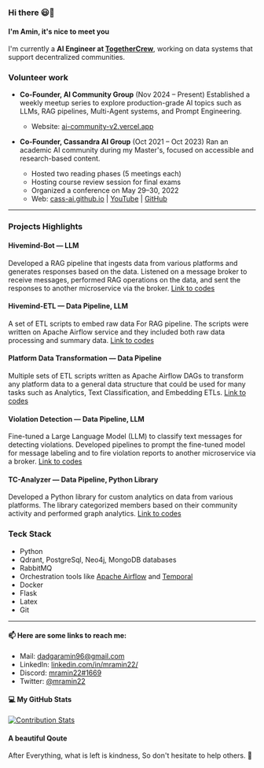 ### Hi there 😃👋

#### I'm Amin, it's nice to meet you 
I'm currently a **AI Engineer at [TogetherCrew](https://github.com/togetherCrew/)**, working on data systems that support decentralized communities.

### Volunteer work

* **Co-Founder, AI Community Group** (Nov 2024 – Present)
  Established a weekly meetup series to explore production-grade AI topics such as LLMs, RAG pipelines, Multi-Agent systems, and Prompt Engineering.

  * Website: [ai-community-v2.vercel.app](https://ai-community-v2.vercel.app/)

* **Co-Founder, Cassandra AI Group** (Oct 2021 – Oct 2023)
  Ran an academic AI community during my Master's, focused on accessible and research-based content.

  * Hosted two reading phases (5 meetings each)
  * Hosting course review session for final exams
  * Organized a conference on May 29–30, 2022
  * Web: [cass-ai.github.io](https://cass-ai.github.io/) | [YouTube](https://www.youtube.com/@cassandraai) | [GitHub](https://github.com/cass-ai)

***
### Projects Highlights

#### Hivemind-Bot — LLM
Developed a RAG pipeline that ingests data from various platforms and generates responses based on the data. Listened on a message broker to receive messages, performed RAG operations on the data, and sent the responses to another microservice via the broker. [Link to codes](https://github.com/TogetherCrew/hivemind-bot)

#### Hivemind-ETL — Data Pipeline, LLM
A set of ETL scripts to embed raw data For RAG pipeline. The scripts were written on Apache Airflow service and they included both raw data processing and summary data. [Link to codes](https://github.com/TogetherCrew/airflow-dags/)

#### Platform Data Transformation — Data Pipeline
Multiple sets of ETL scripts written as Apache Airflow DAGs to transform any platform data to a general data structure that could be used for many tasks such as Analytics, Text Classification, and Embedding ETLs. [Link to codes](https://github.com/TogetherCrew/airflow-dags/)

#### Violation Detection — Data Pipeline, LLM
Fine-tuned a Large Language Model (LLM) to classify text messages for detecting violations. Developed pipelines to prompt the fine-tuned model for message labeling and to fire violation reports to another microservice via a broker. [Link to codes](https://github.com/TogetherCrew/airflow-dags/)

#### TC-Analyzer — Data Pipeline, Python Library
Developed a Python library for custom analytics on data from various platforms. The library categorized members based on their community activity and performed graph analytics. [Link to codes](https://github.com/TogetherCrew/tc_analyzer_lib)


### Teck Stack
- Python
- Qdrant, PostgreSql, Neo4j, MongoDB databases
- RabbitMQ
- Orchestration tools like [Apache Airflow](https://airflow.apache.org/) and [Temporal](https://temporal.io/)
- Docker
- Flask 
- Latex
- Git


***
#### 📫 Here are some links to reach me:
- Mail: dadgaramin96@gmail.com <br>
- LinkedIn: [linkedin.com/in/mramin22/](https://www.linkedin.com/in/mramin22/) <br>
- Discord: [mramin22#1669](https://discordapp.com/users/mramin22#1669) <br>
- Twitter: [@mramin22](https://twitter.com/mramin22) <br>


#### 💻 My GitHub Stats
[![Contribution Stats](https://github-contribution-stats.vercel.app/api/?username=amindadgar)](https://github.com/LordDashMe/github-contribution-stats/)

#### A beautiful Qoute
After Everything, what is left is kindness, So don't hesitate to help others. :slightly_smiling_face:
